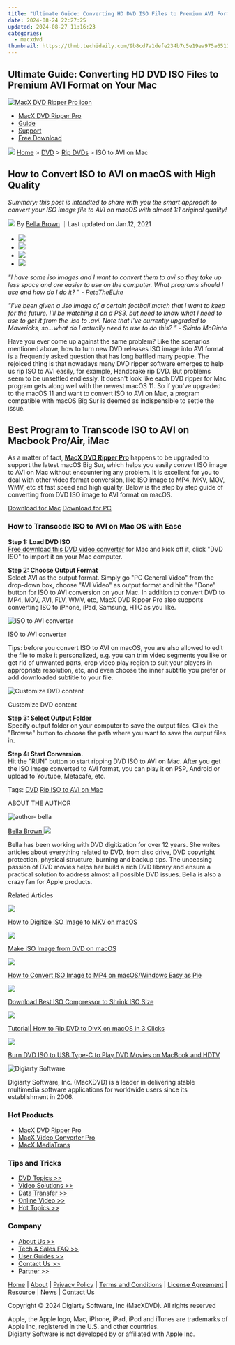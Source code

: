 ```yaml
---
title: "Ultimate Guide: Converting HD DVD ISO Files to Premium AVI Format on Your Mac"
date: 2024-08-24 22:27:25
updated: 2024-08-27 11:16:23
categories:
  - macxdvd
thumbnail: https://thmb.techidaily.com/9b8cd7a1defe234b7c5e19ea975a65111eb68a7f947172e793fdb9bfe98621fe.jpg
---
```


## Ultimate Guide: Converting HD DVD ISO Files to Premium AVI Format on Your Mac

[![MacX DVD Ripper Pro icon](https://www.macxdvd.com/mac-dvd-video-converter-how-to/../image-style/new-seo/icon12.png)](https://tools.techidaily.com/macxdvd/products/)

* [MacX DVD Ripper Pro](https://tools.techidaily.com/macxdvd/products/)
* [Guide](https://tools.techidaily.com/macxdvd/products/)
* [Support](https://tools.techidaily.com/macxdvd/products/)
* [Free Download](https://tools.techidaily.com/macxdvd/products/)



![](https://www.macxdvd.com/mac-dvd-video-converter-how-to/../image-style/new-seo/icon7.png) [Home](https://tools.techidaily.com/macxdvd/products/) \> [DVD](https://tools.techidaily.com/macxdvd/products/) \> [Rip DVDs](https://tools.techidaily.com/macxdvd/products/) \> ISO to AVI on Mac

## How to  Convert ISO to AVI on macOS with High Quality



_Summary: this post is intendted to share with you the smart approach to convert your ISO image file to AVI on macOS with almost 1:1 original quality!_

![](https://www.macxdvd.com/mac-dvd-video-converter-how-to/../image-style/new-seo/icon6.png) By [Bella Brown](https://tools.techidaily.com/macxdvd/products/) ｜Last updated on Jan.12, 2021

* [![](https://www.macxdvd.com/mac-dvd-video-converter-how-to/../image-style/new-seo/share-fa.jpg)](https://www.facebook.com/sharer/sharer.php?u=https://www.macxdvd.com/mac-dvd-video-converter-how-to/convert-iso-to-avi-mac.htm)
* [![](https://www.macxdvd.com/mac-dvd-video-converter-how-to/../image-style/new-seo/share-tw.jpg)](https://twitter.com/intent/tweet?url=https://www.macxdvd.com/mac-dvd-video-converter-how-to/convert-iso-to-avi-mac.htm&text=)
* [![](https://www.macxdvd.com/mac-dvd-video-converter-how-to/../image-style/new-seo/share-go.jpg)](https://pinterest.com/pin/create/button/?url=https://www.macxdvd.com/mac-dvd-video-converter-how-to/convert-iso-to-avi-mac.htm&media=&description=)
* [![](https://www.macxdvd.com/mac-dvd-video-converter-how-to/../image-style/new-seo/share-in.jpg)](https://www.linkedin.com/shareArticle?mini=true&url=https://www.macxdvd.com/mac-dvd-video-converter-how-to/convert-iso-to-avi-mac.htm&title=&summary=&source=)

_"I have some iso images and I want to convert them to avi so they take up less space and are easier to use on the computer. What programs should I use and how do I do it? " - PeteTheELite_

_"I've been given a .iso image of a certain football match that I want to keep for the future. I'll be watching it on a PS3, but need to know what I need to use to get it from the .iso to .avi. Note that I've currently upgraded to Mavericks, so...what do I actually need to use to do this? " - Skinto McGinto_ 

Have you ever come up against the same problem? Like the scenarios mentioned above, how to turn new DVD releases ISO image into AVI format is a frequently asked question that has long baffled many people. The rejoiced thing is that nowadays many DVD ripper software emerges to help us rip ISO to AVI easily, for example, Handbrake rip DVD. But problems seem to be unsettled endlessly. It doesn't look like each DVD ripper for Mac program gets along well with the newest macOS 11\. So if you've upgraded to the macOS 11 and want to convert ISO to AVI on Mac, a program compatible with macOS Big Sur is deemed as indispensible to settle the issue. 

## Best Program to Transcode ISO to AVI on Macbook Pro/Air, iMac 

As a matter of fact, [**MacX DVD Ripper Pro**](https://tools.techidaily.com/macxdvd/products/) happens to be upgraded to support the latest macOS Big Sur, which helps you easily convert ISO image to AVI on Mac without encountering any problem. It is excellent for you to deal with other video format conversion, like ISO image to MP4, MKV, MOV, WMV, etc at fast speed and high quality. Below is the step by step guide of converting from DVD ISO image to AVI format on macOS.

[Download for Mac](https://tools.techidaily.com/macxdvd/products/) [Download for PC](https://tools.techidaily.com/macxdvd/products/) 

### How to Transcode ISO to AVI on Mac OS with Ease

**Step 1: Load DVD ISO**  
[Free download this DVD video converter](https://tools.techidaily.com/macxdvd/products/) for Mac and kick off it, click "DVD ISO" to import it on your Mac computer.

**Step 2: Choose Output Format**  
 Select AVI as the output format. Simply go "PC General Video" from the drop-down box, choose "AVI Video" as output format and hit the "Done" button for ISO to AVI conversion on your Mac. In addition to convert DVD to MP4, MOV, AVI, FLV, WMV, etc, MacX DVD Ripper Pro also supports converting ISO to iPhone, iPad, Samsung, HTC as you like. 

![ISO to AVI converter](https://www.macxdvd.com/mac-dvd-video-converter-how-to/article-image/convert-iso-avi.jpg) 

ISO to AVI converter

Tips: before you convert ISO to AVI on macOS, you are also allowed to edit the file to make it personalized, e.g. you can trim video segments you like or get rid of unwanted parts, crop video play region to suit your players in appropriate resolution, etc, and even choose the inner subtitle you prefer or add downloaded subtitle to your file. 

![Customize DVD content](https://www.macxdvd.com/mac-dvd-video-converter-how-to/article-image/convert-iso-avi-1.jpg) 

Customize DVD content

**Step 3: Select Output Folder**  
 Specify output folder on your computer to save the output files. Click the "Browse" button to choose the path where you want to save the output files in.

**Step 4: Start Conversion.**  
Hit the "RUN" button to start ripping DVD ISO to AVI on Mac. After you get the ISO image converted to AVI format, you can play it on PSP, Android or upload to Youtube, Metacafe, etc.

Tags: [DVD](https://tools.techidaily.com/macxdvd/products/) [Rip ISO to AVI on Mac](https://tools.techidaily.com/macxdvd/products/) 

ABOUT THE AUTHOR

![author- bella](https://www.macxdvd.com/mac-dvd-video-converter-how-to/../image-style/new-seo/bella.png) 

[Bella Brown ![](https://www.macxdvd.com/mac-dvd-video-converter-how-to/../image-style/new-seo/share-in1.jpg)](https://www.linkedin.com/in/bella-brown-920145104/) 

Bella has been working with DVD digitization for over 12 years. She writes articles about everything related to DVD, from disc drive, DVD copyright protection, physical structure, burning and backup tips. The unceasing passion of DVD movies helps her build a rich DVD library and ensure a practical solution to address almost all possible DVD issues. Bella is also a crazy fan for Apple products.



Related Articles

![](https://www.macxdvd.com/mac-dvd-video-converter-how-to/../image-style/new-seo/pic7.jpg)

[How to Digitize ISO Image to MKV on macOS](https://tools.techidaily.com/macxdvd/products/) 

![](https://www.macxdvd.com/mac-dvd-video-converter-how-to/../image-style/new-seo/pic6.jpg)

[Make ISO Image from DVD on macOS](https://tools.techidaily.com/macxdvd/products/) 

![](https://www.macxdvd.com/mac-dvd-video-converter-how-to/../image-style/new-seo/pic5.jpg)

[How to Convert ISO Image to MP4 on macOS/Windows Easy as Pie](https://tools.techidaily.com/macxdvd/products/) 

![](https://www.macxdvd.com/mac-dvd-video-converter-how-to/../image-style/new-seo/pic4.jpg)

[Download Best ISO Compressor to Shrink ISO Size](https://tools.techidaily.com/macxdvd/products/) 

![](https://www.macxdvd.com/mac-dvd-video-converter-how-to/../image-style/new-seo/pic3.jpg)

[Tutorial| How to Rip DVD to DivX on macOS in 3 Clicks](https://tools.techidaily.com/macxdvd/products/) 

![](https://www.macxdvd.com/mac-dvd-video-converter-how-to/../image-style/new-seo/pic2.jpg)

[Burn DVD ISO to USB Type-C to Play DVD Movies on MacBook and HDTV](https://tools.techidaily.com/macxdvd/products/) 



![Digiarty Software](https://www.macxdvd.com/mac-dvd-video-converter-how-to/../icon/logo.png) 

Digiarty Software, Inc. (MacXDVD) is a leader in delivering stable multimedia software applications for worldwide users since its establishment in 2006.

### Hot Products

* [MacX DVD Ripper Pro](https://tools.techidaily.com/macxdvd/products/)
* [MacX Video Converter Pro](https://tools.techidaily.com/macxdvd/products/)
* [MacX MediaTrans](https://tools.techidaily.com/macxdvd/products/)

### Tips and Tricks

* [DVD Topics >>](https://tools.techidaily.com/macxdvd/products/)
* [Video Solutions >>](https://tools.techidaily.com/macxdvd/products/)
* [Data Transfer >>](https://tools.techidaily.com/macxdvd/products/)
* [Online Video >>](https://tools.techidaily.com/macxdvd/products/)
* [Hot Topics >>](https://tools.techidaily.com/macxdvd/products/)

### Company

* [About Us >>](https://tools.techidaily.com/macxdvd/products/)
* [Tech & Sales FAQ >>](https://tools.techidaily.com/macxdvd/products/)
* [User Guides >>](https://tools.techidaily.com/macxdvd/products/)
* [Contact Us >>](https://tools.techidaily.com/macxdvd/products/)
* [Partner >>](https://tools.techidaily.com/macxdvd/products/)



[Home](https://tools.techidaily.com/macxdvd/products/) | [About](https://tools.techidaily.com/macxdvd/products/) | [Privacy Policy](https://tools.techidaily.com/macxdvd/products/) | [Terms and Conditions](https://tools.techidaily.com/macxdvd/products/) | [License Agreement](https://tools.techidaily.com/macxdvd/products/) | [Resource](https://tools.techidaily.com/macxdvd/products/) | [News](https://tools.techidaily.com/macxdvd/products/) | [Contact Us](https://tools.techidaily.com/macxdvd/products/)

Copyright © 2024 Digiarty Software, Inc (MacXDVD). All rights reserved

Apple, the Apple logo, Mac, iPhone, iPad, iPod and iTunes are trademarks of Apple Inc, registered in the U.S. and other countries.  
Digiarty Software is not developed by or affiliated with Apple Inc.

<ins class="adsbygoogle"
     style="display:block"
     data-ad-format="autorelaxed"
     data-ad-client="ca-pub-7571918770474297"
     data-ad-slot="1223367746"></ins>



<ins class="adsbygoogle"
     style="display:block"
     data-ad-client="ca-pub-7571918770474297"
     data-ad-slot="8358498916"
     data-ad-format="auto"
     data-full-width-responsive="true"></ins>
